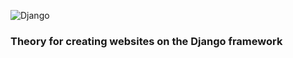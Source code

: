 ![Django](https://img.shields.io/badge/django-%23092E20.svg?style=for-the-badge&logo=django&logoColor=white)
### Theory for creating websites on the Django framework 
